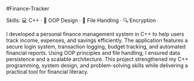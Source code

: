 #Finance-Tracker

Skills: 💻 C++ · 🧩 OOP Design · 📂 File Handling · 🔍 Encryption

I developed a personal finance management system in C++ to help users track income, expenses, and savings efficiently. The application features a secure login system, transaction logging, budget tracking, and automated financial reports. Using OOP principles and file handling, I ensured data persistence and a scalable architecture. This project strengthened my C++ programming, system design, and problem-solving skills while delivering a practical tool for financial literacy.
